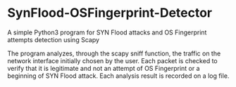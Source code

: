 # SynFlood-OSFingerprint-Detector
A simple Python3 program for SYN Flood attacks and OS Fingerprint attempts detection using Scapy

The program analyzes, through the scapy sniff function, the traffic on the network interface initially chosen by the user. 
Each packet is checked to verify that it is legitimate and not an attempt of OS Fingerprint or a beginning of SYN Flood attack. 
Each analysis result is recorded on a log file.
